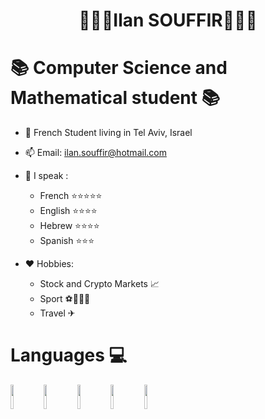# <h1 align="center">👨🏽‍💻Ilan SOUFFIR👨🏽‍💻</h1>
# 📚 Computer Science and Mathematical student 📚

  
* 📌 French Student living in Tel Aviv, Israel   
* 📫 Email: ilan.souffir@hotmail.com 
* 👄 I speak :
  *  French ⭐⭐⭐⭐⭐
  *  English ⭐⭐⭐⭐
  *  Hebrew ⭐⭐⭐⭐
  *  Spanish ⭐⭐⭐
     
* ❤️ Hobbies: 
  * Stock and Crypto Markets 📈 
  * Sport ⚽🥋🏈🏀 
  * Travel ✈     

# Languages 💻
<p align="left">
  <img align="left" width=10% src = "https://user-images.githubusercontent.com/55143087/140656080-18e3a6fa-9b09-4da7-8d30-5923ec747a2b.png"/>
  <img align="left" width=10% src = "https://user-images.githubusercontent.com/55143087/140655777-6e0602ad-96ac-43fc-ab81-ff818c75a250.png"/>
  <img align="left" width=10% src = "https://user-images.githubusercontent.com/55143087/140656136-4231ba50-aefa-456d-8007-7dca9233438d.png"/>
  <img align="left" width=10% src = "https://user-images.githubusercontent.com/55143087/140656142-7d6c60ac-39a0-48e8-b605-b96b5a794d1a.png"/>
  <img align="left" width=10% src = "https://user-images.githubusercontent.com/55143087/140664080-db347985-c611-4f46-bd2c-3cf089f806c5.png"/>
   </p>

    

